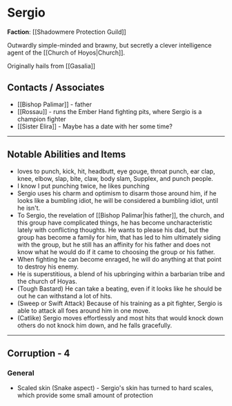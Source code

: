 # Sergio

**Faction**: [[Shadowmere Protection Guild]]

Outwardly simple-minded and brawny, but secretly a clever intelligence agent of the [[Church of Hoyos|Church]].

Originally hails from [[Gasalia]]

## Contacts / Associates

- [[Bishop Palimar]] - father
- [[Rossau]] - runs the Ember Hand fighting pits, where Sergio is a champion fighter
- [[Sister Elira]] - Maybe has a date with her some time?

---
## Notable Abilities and Items

- loves to punch, kick, hit, headbutt, eye gouge, throat punch, ear clap, knee, elbow, slap, bite, claw, body slam, Supplex, and punch people.
- I know I put punching twice, he likes punching
- Sergio uses his charm and optimism to disarm those around him, if he looks like a bumbling idiot, he will be considered a bumbling idiot, until he isn't.
- To Sergio, the revelation of [[Bishop Palimar|his father]], the church, and this group have complicated things, he has become uncharacteristic lately with conflicting thoughts. He wants to please his dad, but the group has become a family for him, that has led to him ultimately siding with the group, but he still has an affinity for his father and does not know what he would do if it came to choosing the group or his father.
- When fighting he can become enraged, he will do anything at that point to destroy his enemy.
- He is superstitious, a blend of his upbringing within a barbarian tribe and the church of Hoyas.
- (Tough Bastard) He can take a beating, even if it looks like he should be out he can withstand a lot of hits.
- (Sweep or Swift Attack) Because of his training as a pit fighter, Sergio is able to attack all foes around him in one move.
- (Catlike) Sergio moves effortlessly and most hits that would knock down others do not knock him down, and he falls gracefully.

---
## Corruption - 4

### General

- Scaled skin (Snake aspect) - Sergio's skin has turned to hard scales, which provide some small amount of protection
